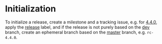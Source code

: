 # Initialization
To initialize a release, create a milestone and a tracking issue, e.g. for [4.4.0](https://github.com/jemalloc/jemalloc/issues/498), apply the [release](https://github.com/jemalloc/jemalloc/labels/release) label, and if the release is not purely based on the [dev](https://github.com/jemalloc/jemalloc/commits/dev) branch, create an ephemeral branch based on the [master](https://github.com/jemalloc/jemalloc/commits/master) branch, e.g. ```rc-4.4.0```.